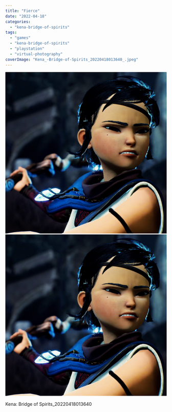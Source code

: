 ```yaml
---
title: "Fierce"
date: "2022-04-18"
categories: 
  - "kena-bridge-of-spirits"
tags: 
  - "games"
  - "kena-bridge-of-spirits"
  - "playstation"
  - "virtual-photography"
coverImage: "Kena_-Bridge-of-Spirits_20220418013640_.jpeg"
---
```


[![](images/Kena_-Bridge-of-Spirits_20220418013640_.jpeg)](images/Kena_-Bridge-of-Spirits_20220418013640_.jpeg)
[![](images/Kena_-Bridge-of-Spirits_20220418013640_.jpeg)](images/Kena_-Bridge-of-Spirits_20220418013640_.jpeg)

Kena: Bridge of Spirits\_20220418013640
